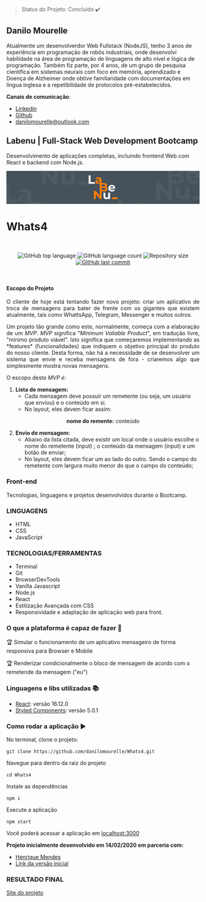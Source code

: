 > Status do Projeto: Concluido :heavy_check_mark:
## Danilo Mourelle
Atualmente um desenvolverdor Web Fullstack (NodeJS), tenho 3 anos de experiência em programação de robôs industriais, onde desenvolvi habilidade na área de programação de linguagens de alto nível e lógica de programação. Também fiz parte, por 4 anos, de um grupo de pesquisa científica em sistemas neurais com foco em memória, aprendizado e Doença de Alzheimer onde obtive familiaridade com documentações em lingua inglesa e a repetibilidade de protocolos pré-estabelecidos.

**Canais de comunicação**:
- [Linkedin](https://www.linkedin.com/in/danilomourelle/)
- [Github](https://github.com/danilomourelle)
- <danilomourelle@outlook.com>

## Labenu | Full-Stack Web Development Bootcamp
Desenvolvimento de aplicações completas, incluindo frontend Web com React e backend com Node.js.

[![Screenshot_1](https://raw.githubusercontent.com/danilomourelle/Whats4/master/Lbn.png)](https://www.labenu.com.br/)

# Whats4

<br>
<p align="center">
  <img alt="GitHub top language" src="https://img.shields.io/github/languages/top/danilomourelle/Whats4">

  <img alt="GitHub language count" src="https://img.shields.io/github/languages/count/danilomourelle/Whats4">

  <img alt="Repository size" src="https://img.shields.io/github/repo-size/danilomourelle/Whats4">

  <a href="https://github.com/danilomourelle/Whats4/commits/master">
    <img alt="GitHub last commit" src="https://img.shields.io/github/last-commit/danilomourelle/Whats4">
  </a>
</p>
<br>

#### Escopo do Projeto

<p align="justify">O cliente de hoje está tentando fazer novo projeto: criar um aplicativo de troca de mensagens para bater de frente com os gigantes que existem atualmente, tais como WhattsApp, Telegram, Messenger e muitos outros.</p>

<p align="justify">Um projeto tão grande como este, normalmente, começa com a elaboração de um <em>MVP</em>. <em>MVP</em> significa "<em>Minimum Valiable Product</em>", em tradução livre, "mínimo produto viável". Isto significa que começaremos implementando as *features* (funcionalidades) que indiquem o objetivo principal do produto do nosso cliente. Desta forma, não há a necessidade de se desenvolver um sistema que envie e receba mensagens de fora - criaremos algo que simplesmente mostra novas mensagens.</p>

O escopo deste *MVP é:*

1. **Lista de mensagem:**
    - Cada mensagem deve possuir um remetente (ou seja, um usuário que enviou) e o conteúdo em si.
    - No layout, eles devem ficar assim:

<p align="center"> <strong>nome do remente:</strong> conteúdo </p>

2. **Envio de mensagem:**
    - Abaixo da lista citada, deve existir um local onde o usuário escolhe o nome do remetente (input) ; o conteúdo da mensagem (input) e um botão de enviar;
    - No layout, eles devem ficar um ao lado do outro. Sendo o campo do remetente com largura muito menor do que o campo do conteúdo;

### Front-end
Tecnologias, linguagens e projetos desenvolvidos durante o Bootcamp.
<br>

### LINGUAGENS

* HTML
* CSS
* JavaScript

### TECNOLOGIAS/FERRAMENTAS

* Terminal
* Git
* BrowserDevTools
* Vanilla Javascript
* Node.js
* React
* Estilização Avançada com CSS
* Responsividade e adaptação de aplicação web para front.

### O que a plataforma é capaz de fazer :checkered_flag:

:trophy: Simular o funcionamento de um aplicativo mensageiro de forma responsiva para Browser e Mobile 

:trophy: Renderizar condicionalmente o bloco de mensagem de acordo com o remetende da mensagem ("eu")

### Linguagens e libs utilizadas :books:

- [React](https://pt-br.reactjs.org/): versão 16.12.0
- [Styled Components](https://styled-components.com/): versão 5.0.1

### Como rodar a aplicação :arrow_forward:

No terminal, clone o projeto: 

```
git clone https://github.com/danilomourelle/Whats4.git
```
Navegue para dentro da raiz do projeto
```
cd Whats4
```
Instale as dependências
```
npm i
```
Execute a aplicação
```
npm start
```
Você poderá acessar a aplicação em [localhost:3000](http:localhost:3000)

**Projeto inicialmente desenvolvido em 14/02/2020 em parceria com:**
* [Henrique Mendes](https://github.com/hdmendes)
* [Link da versão inicial](https://github.com/future4code/sagan-whats4-grupo1)

### RESULTADO FINAL
[Site do projeto](danilomourelle-whats4.surge.sh)

